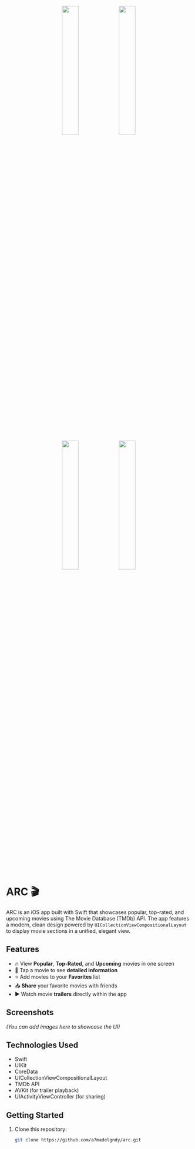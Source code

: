 <p align="center">
  <img src="https://github.com/user-attachments/assets/2703401f-91a9-40f3-9173-be8aaafbeb11" width="30%" />
  <img src="https://github.com/user-attachments/assets/26353a3a-b2d9-4977-bf02-b939da1345a7" width="30%" />
</p>
<p align="center">
  <img src="https://github.com/user-attachments/assets/d3563112-2952-4d10-979c-fbec7fd4e6ce" width="30%" />
  <img src="https://github.com/user-attachments/assets/65f2b936-f954-4335-8014-92bb7d0f54d4" width="30%" />
</p>


# ARC 🎬

ARC is an iOS app built with Swift that showcases popular, top-rated, and upcoming movies using The Movie Database (TMDb) API. The app features a modern, clean design powered by `UICollectionViewCompositionalLayout` to display movie sections in a unified, elegant view.

## Features

- 🔥 View **Popular**, **Top-Rated**, and **Upcoming** movies in one screen  
- 📱 Tap a movie to see **detailed information**
- ⭐ Add movies to your **Favorites** list
- 📤 **Share** your favorite movies with friends
- ▶️ Watch movie **trailers** directly within the app

## Screenshots

*(You can add images here to showcase the UI)*

## Technologies Used

- Swift
- UIKit
- CoreData
- UICollectionViewCompositionalLayout
- TMDb API
- AVKit (for trailer playback)
- UIActivityViewController (for sharing)

## Getting Started

1. Clone this repository:
   ```bash
   git clone https://github.com/a7madelgndy/arc.git

